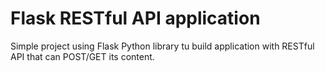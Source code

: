 # Flask RESTful API application

Simple project using Flask Python library tu build application with RESTful API that can POST/GET its content.
